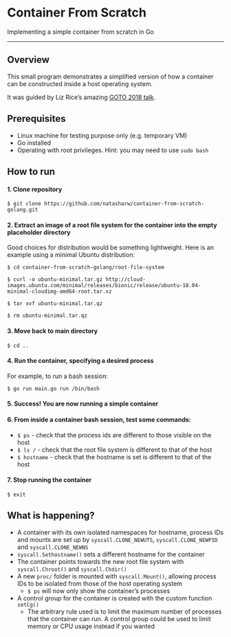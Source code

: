# Container From Scratch
Implementing a simple container from scratch in Go


---

## Overview
This small program demonstrates a simplified version of how a container can be constructed inside a host operating system.

It was guided by Liz Rice’s amazing [GOTO 2018 talk](https://www.youtube.com/watch?v=8fi7uSYlOdc).


## Prerequisites
* Linux machine for testing purpose only (e.g. temporary VM)
* Go installed
* Operating with root privileges. Hint: you may need to use `sudo bash`


## How to run
#### 1. Clone repository
```
$ git clone https://github.com/natasharw/container-from-scratch-golang.git
```
#### 2. Extract an image of a root file system for the container into the empty placeholder directory
Good choices for distribution would be something lightweight. Here is an example using a minimal Ubuntu distribution:
```
$ cd container-from-scratch-golang/root-file-system
```
```
$ curl -o ubuntu-minimal.tar.gz http://cloud-images.ubuntu.com/minimal/releases/bionic/release/ubuntu-18.04-minimal-cloudimg-amd64-root.tar.xz
```
```
$ tar xvf ubuntu-minimal.tar.qz
```
```
$ rm ubuntu-minimal.tar.qz
```
#### 3. Move back to main directory
```
$ cd ..
```
#### 4. Run the container, specifying a desired process
For example, to run a bash session:
```
$ go run main.go run /bin/bash
```
#### 5. Success! You are now running a simple container

#### 6. From inside a container bash session, test some commands:
  - `$ ps` - check that the process ids are different to those visible on the host
  - `$ ls /` - check that the root file system is different to that of the host
  - `$ hostname` - check that the hostname is set is different to that of the host
  
#### 7. Stop running the container
```
$ exit
```

## What is happening?

* A container with its own isolated namespaces for hostname, process IDs and mounts are set up by `syscall.CLONE_NEWUTS`, `syscall.CLONE_NEWPID` and `syscall.CLONE_NEWNS`
* `syscall.Sethostname()` sets a different hostname for the container
* The container points towards the new root file system with `syscall.Chroot()` and `syscall.Chdir()`
* A new `proc/` folder is mounted with `syscall.Mount()`, allowing process IDs to be isolated from those of the host operating system
  * `$ ps` will now only show the container’s processes
* A control group for the container is created with the custom function `setCg()`
  * The arbitrary rule used is to limit the maximum number of processes that the container can run. A control group could be used to limit memory or CPU usage instead if you wanted
